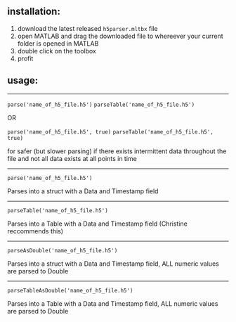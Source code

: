 ## installation:

1. download the latest released `h5parser.mltbx` file
2. open MATLAB and drag the downloaded file to whereever your current folder is opened in MATLAB
3. double click on the toolbox
4. profit

## usage:
---
`parse('name_of_h5_file.h5')`
`parseTable('name_of_h5_file.h5')`

OR

`parse('name_of_h5_file.h5', true)`
`parseTable('name_of_h5_file.h5', true)`

for safer (but slower parsing) if there exists intermittent data throughout the file and not all data exists at all points in time
___

`parse('name_of_h5_file.h5')`

Parses into a struct with a Data and Timestamp field

---

`parseTable('name_of_h5_file.h5')`

Parses into a Table with a Data and Timestamp field (Christine reccommends this)

---
`parseAsDouble('name_of_h5_file.h5')`

Parses into a struct with a Data and Timestamp field, ALL numeric values are parsed to Double

---
`parseTableAsDouble('name_of_h5_file.h5')`

Parses into a Table with a Data and Timestamp field, ALL numeric values are parsed to Double 
